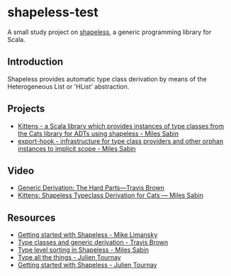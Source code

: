 # shapeless-test
A small study project on [shapeless](https://github.com/milessabin/shapeless), a generic programming library for Scala.

## Introduction
Shapeless provides automatic type class derivation by means of the Heterogeneous List or 'HList' abstraction.

## Projects
- [Kittens -  a Scala library which provides instances of type classes from the Cats library for ADTs using shapeless - Miles Sabin](https://github.com/milessabin/kittens)
- [export-hook -  infrastructure for type class providers and other orphan instances to implicit scope - Miles Sabin](https://github.com/milessabin/export-hook)

## Video
- [Generic Derivation: The Hard Parts—Travis Brown](https://www.youtube.com/watch?v=80h3hZidSeE)
- [Kittens: Shapeless Typeclass Derivation for Cats — Miles Sabin](https://www.youtube.com/watch?v=fM7x2oWSM70)

## Resources
- [Getting started with Shapeless - Mike Limansky](http://limansky.me/posts/2016-11-24-getting-started-with-shapeless.html)
- [Type classes and generic derivation - Travis Brown](https://meta.plasm.us/posts/2015/11/08/type-classes-and-generic-derivation/)
- [Type level sorting in Shapeless - Miles Sabin](https://milessabin.com/blog/2012/01/27/type-level-sorting-in-shapeless/)
- [Type all the things - Julien Tournay](http://jto.github.io/articles/type-all-the-things/)
- [Getting started with Shapeless - Julien Tournay](http://jto.github.io/articles/getting-started-with-shapeless/)